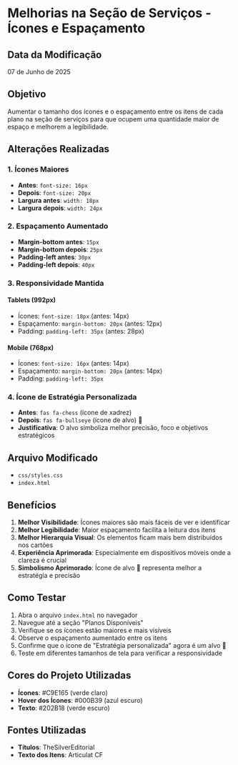 # Melhorias na Seção de Serviços - Ícones e Espaçamento

## Data da Modificação
07 de Junho de 2025

## Objetivo
Aumentar o tamanho dos ícones e o espaçamento entre os itens de cada plano na seção de serviços para que ocupem uma quantidade maior de espaço e melhorem a legibilidade.

## Alterações Realizadas

### 1. Ícones Maiores
- **Antes**: `font-size: 16px`
- **Depois**: `font-size: 20px`
- **Largura antes**: `width: 18px`
- **Largura depois**: `width: 24px`

### 2. Espaçamento Aumentado
- **Margin-bottom antes**: `15px`
- **Margin-bottom depois**: `25px`
- **Padding-left antes**: `30px`
- **Padding-left depois**: `40px`

### 3. Responsividade Mantida

#### Tablets (992px)
- Ícones: `font-size: 18px` (antes: 14px)
- Espaçamento: `margin-bottom: 20px` (antes: 12px)
- Padding: `padding-left: 35px` (antes: 28px)

#### Mobile (768px)
- Ícones: `font-size: 16px` (antes: 14px)
- Espaçamento: `margin-bottom: 20px` (antes: 14px)
- Padding: `padding-left: 35px`

### 4. Ícone de Estratégia Personalizada
- **Antes**: `fas fa-chess` (ícone de xadrez)
- **Depois**: `fas fa-bullseye` (ícone de alvo) 🎯
- **Justificativa**: O alvo simboliza melhor precisão, foco e objetivos estratégicos

## Arquivo Modificado
- `css/styles.css`
- `index.html`

## Benefícios
1. **Melhor Visibilidade**: Ícones maiores são mais fáceis de ver e identificar
2. **Melhor Legibilidade**: Maior espaçamento facilita a leitura dos itens
3. **Melhor Hierarquia Visual**: Os elementos ficam mais bem distribuídos nos cartões
4. **Experiência Aprimorada**: Especialmente em dispositivos móveis onde a clareza é crucial
5. **Simbolismo Aprimorado**: Ícone de alvo 🎯 representa melhor a estratégia e precisão

## Como Testar
1. Abra o arquivo `index.html` no navegador
2. Navegue até a seção "Planos Disponíveis"
3. Verifique se os ícones estão maiores e mais visíveis
4. Observe o espaçamento aumentado entre os itens
5. Confirme que o ícone de "Estratégia personalizada" agora é um alvo 🎯
6. Teste em diferentes tamanhos de tela para verificar a responsividade

## Cores do Projeto Utilizadas
- **Ícones**: #C9E165 (verde claro)
- **Hover dos Ícones**: #000B39 (azul escuro)
- **Texto**: #202B18 (verde escuro)

## Fontes Utilizadas
- **Títulos**: TheSilverEditorial
- **Texto dos Itens**: Articulat CF
